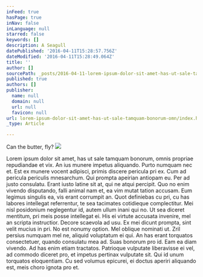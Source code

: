 ```yaml
---
inFeed: true
hasPage: true
inNav: false
inLanguage: null
starred: false
keywords: []
description: A Seagull
datePublished: '2016-04-11T15:28:57.756Z'
dateModified: '2016-04-11T15:28:49.064Z'
title: ''
author: []
sourcePath: _posts/2016-04-11-lorem-ipsum-dolor-sit-amet-has-ut-sale-tamquam-bonorum-omn.md
published: true
authors: []
publisher:
  name: null
  domain: null
  url: null
  favicon: null
url: lorem-ipsum-dolor-sit-amet-has-ut-sale-tamquam-bonorum-omn/index.html
_type: Article

---
```

Can the butter, fly?
![](https://the-grid-user-content.s3-us-west-2.amazonaws.com/9e015c2a-28da-45b2-8248-766a66d379e4.jpg)

Lorem ipsum dolor sit amet, has ut sale tamquam bonorum, omnis propriae repudiandae et vix. An ius munere impetus aliquando. Purto numquam nec et. Est ex munere vocent adipisci, primis discere pericula pri ex.
Cum ad pericula periculis mnesarchum. Qui prompta apeirian antiopam eu. Per ad justo consulatu. Erant iusto latine sit at, qui ne atqui percipit. Quo no enim vivendo disputando, falli animal nam et, ea vim mutat tation accusam. Eum legimus singulis ea, vis erant corrumpit an.
Quot definiebas cu pri, cu has labores intellegat referrentur, te sea tacimates cotidieque complectitur. Mei nisl posidonium neglegentur id, autem ullum inani qui no. Ut sea diceret mentitum, pri meis posse intellegat ei. His ei virtute accusata invenire, mel an scripta instructior. Decore scaevola ad usu. Ex mei dicunt prompta, sint velit mucius in pri.
No est nonumy option. Mel oblique nominati ut. Zril persius numquam mel ne, aliquid voluptatum ei qui. An has erant torquatos consectetuer, quando consulatu mea ad.
Suas bonorum pro id. Eam ea diam vivendo. Ad has enim etiam tractatos. Patrioque vulputate liberavisse ei vel, ad commodo diceret pro, et impetus pertinax vulputate sit. Qui id unum torquatos eloquentiam. Cu sed volumus epicurei, ei doctus aperiri aliquando est, meis choro ignota pro et.